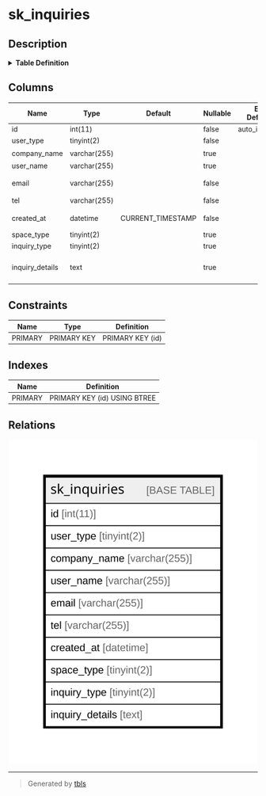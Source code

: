 # sk_inquiries

## Description

<details>
<summary><strong>Table Definition</strong></summary>

```sql
CREATE TABLE `sk_inquiries` (
  `id` int(11) NOT NULL AUTO_INCREMENT,
  `user_type` tinyint(2) NOT NULL COMMENT 'タイプ',
  `company_name` varchar(255) COLLATE utf8mb4_unicode_ci DEFAULT NULL COMMENT '会社名',
  `user_name` varchar(255) COLLATE utf8mb4_unicode_ci DEFAULT NULL COMMENT '名前',
  `email` varchar(255) COLLATE utf8mb4_unicode_ci NOT NULL DEFAULT '' COMMENT 'メールアドレス',
  `tel` varchar(255) COLLATE utf8mb4_unicode_ci NOT NULL DEFAULT '' COMMENT '電話番号',
  `created_at` datetime NOT NULL DEFAULT CURRENT_TIMESTAMP COMMENT 'お問い合わせ日',
  `space_type` tinyint(2) DEFAULT NULL,
  `inquiry_type` tinyint(2) DEFAULT NULL,
  `inquiry_details` text COLLATE utf8mb4_unicode_ci COMMENT '問い合わせ内容詳細',
  PRIMARY KEY (`id`)
) ENGINE=InnoDB AUTO_INCREMENT=[Redacted by tbls] DEFAULT CHARSET=utf8mb4 COLLATE=utf8mb4_unicode_ci
```

</details>

## Columns

| Name | Type | Default | Nullable | Extra Definition | Children | Parents | Comment |
| ---- | ---- | ------- | -------- | ---------------- | -------- | ------- | ------- |
| id | int(11) |  | false | auto_increment |  |  |  |
| user_type | tinyint(2) |  | false |  |  |  | タイプ |
| company_name | varchar(255) |  | true |  |  |  | 会社名 |
| user_name | varchar(255) |  | true |  |  |  | 名前 |
| email | varchar(255) |  | false |  |  |  | メールアドレス |
| tel | varchar(255) |  | false |  |  |  | 電話番号 |
| created_at | datetime | CURRENT_TIMESTAMP | false |  |  |  | お問い合わせ日 |
| space_type | tinyint(2) |  | true |  |  |  |  |
| inquiry_type | tinyint(2) |  | true |  |  |  |  |
| inquiry_details | text |  | true |  |  |  | 問い合わせ内容詳細 |

## Constraints

| Name | Type | Definition |
| ---- | ---- | ---------- |
| PRIMARY | PRIMARY KEY | PRIMARY KEY (id) |

## Indexes

| Name | Definition |
| ---- | ---------- |
| PRIMARY | PRIMARY KEY (id) USING BTREE |

## Relations

![er](sk_inquiries.svg)

---

> Generated by [tbls](https://github.com/k1LoW/tbls)
